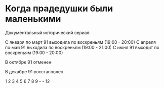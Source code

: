 # Когда прадедушки были маленькими

Документальный исторический сериал

С января по март 91 выходила по воскреньям (19:00 - 20:00)
С апреля по май 91 выходила по воскреньям (19:00 - 21:00)
С июня 91 выходит по воскреньям (19:00 - 20:00)

В октябре 91 отменен

В декабре 91 восстановлен

1   2   3   4   5   6
7   8   9   -   -   12
